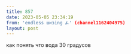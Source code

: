 ```yaml
---
title: 857
date: 2023-05-05 23:34:19
from: 'endless шизing ⍼' (channel1162404975)
layout: post
---
```


как понять что вода 30 градусов
